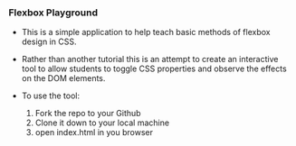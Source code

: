 ### Flexbox Playground

- This is a simple application to help teach basic
  methods of flexbox design in CSS. 

- Rather than another tutorial this is an attempt
  to create an interactive tool to allow students
  to toggle CSS properties and observe the effects
  on the DOM elements.

- To use the tool:
  1. Fork the repo to your Github
  2. Clone it down to your local machine
  3. open index.html in you browser






